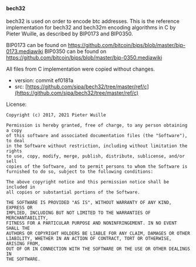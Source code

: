 #### bech32


bech32 is used on order to encode btc addresses.
This is the reference implementation for bech32 and bech32m encoding algorithms in C by Pieter Wuille, as described by BIP0173 and BIP0350.

BIP0173 can be found on https://github.com/bitcoin/bips/blob/master/bip-0173.mediawiki
BIP0350 can be found on https://github.com/bitcoin/bips/blob/master/bip-0350.mediawiki

All files from C implementation were copied without changes.


- version: commit ef0181a
- src: [https://github.com/sipa/bech32/tree/master/ref/c](https://github.com/sipa/bech32/tree/master/ref/c)

License: 

```
Copyright (c) 2017, 2021 Pieter Wuille

Permission is hereby granted, free of charge, to any person obtaining a copy
of this software and associated documentation files (the "Software"), to deal
in the Software without restriction, including without limitation the rights
to use, copy, modify, merge, publish, distribute, sublicense, and/or sell
copies of the Software, and to permit persons to whom the Software is
furnished to do so, subject to the following conditions:

The above copyright notice and this permission notice shall be included in
all copies or substantial portions of the Software.

THE SOFTWARE IS PROVIDED "AS IS", WITHOUT WARRANTY OF ANY KIND, EXPRESS OR
IMPLIED, INCLUDING BUT NOT LIMITED TO THE WARRANTIES OF MERCHANTABILITY,
FITNESS FOR A PARTICULAR PURPOSE AND NONINFRINGEMENT. IN NO EVENT SHALL THE
AUTHORS OR COPYRIGHT HOLDERS BE LIABLE FOR ANY CLAIM, DAMAGES OR OTHER
LIABILITY, WHETHER IN AN ACTION OF CONTRACT, TORT OR OTHERWISE, ARISING FROM,
OUT OF OR IN CONNECTION WITH THE SOFTWARE OR THE USE OR OTHER DEALINGS IN
THE SOFTWARE.
```


